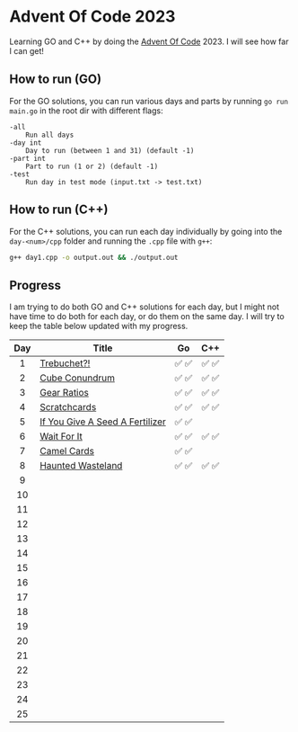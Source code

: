 # Advent Of Code 2023

Learning GO and C++ by doing the [Advent Of Code](https://adventofcode.com/2023/about) 2023. I will see how far I can get!

## How to run (GO)

For the GO solutions, you can run various days and parts by running `go run main.go` in the root dir with different flags:

```
-all
    Run all days
-day int
    Day to run (between 1 and 31) (default -1)
-part int
    Part to run (1 or 2) (default -1)
-test
    Run day in test mode (input.txt -> test.txt)
```

## How to run (C++)

For the C++ solutions, you can run each day individually by going into the `day-<num>/cpp` folder and running the `.cpp` file with `g++`:

```bash
g++ day1.cpp -o output.out && ./output.out
```

## Progress

I am trying to do both GO and C++ solutions for each day, but I might not have time to do both for each day, or do them on the same day. I will try to keep the table below updated with my progress.

| Day | Title                                                                  |  Go   |  C++  |
| :-: | ---------------------------------------------------------------------- | :---: | :---: |
|  1  | [Trebuchet?!](https://adventofcode.com/2023/day/1)                     | ✅ ✅ | ✅ ✅ |
|  2  | [Cube Conundrum](https://adventofcode.com/2023/day/2)                  | ✅ ✅ | ✅ ✅ |
|  3  | [Gear Ratios](https://adventofcode.com/2023/day/3)                     | ✅ ✅ | ✅ ✅ |
|  4  | [Scratchcards](https://adventofcode.com/2023/day/4)                    | ✅ ✅ | ✅ ✅ |
|  5  | [If You Give A Seed A Fertilizer](https://adventofcode.com/2023/day/5) | ✅ ✅ |       |
|  6  | [Wait For It](https://adventofcode.com/2023/day/6)                     | ✅ ✅ | ✅ ✅ |
|  7  | [Camel Cards](https://adventofcode.com/2023/day/7)                     | ✅ ✅ |       |
|  8  | [Haunted Wasteland](https://adventofcode.com/2023/day/8)               | ✅ ✅ | ✅ ✅ |
|  9  |                                                                        |       |       |
| 10  |                                                                        |       |       |
| 11  |                                                                        |       |       |
| 12  |                                                                        |       |       |
| 13  |                                                                        |       |       |
| 14  |                                                                        |       |       |
| 15  |                                                                        |       |       |
| 16  |                                                                        |       |       |
| 17  |                                                                        |       |       |
| 18  |                                                                        |       |       |
| 19  |                                                                        |       |       |
| 20  |                                                                        |       |       |
| 21  |                                                                        |       |       |
| 22  |                                                                        |       |       |
| 23  |                                                                        |       |       |
| 24  |                                                                        |       |       |
| 25  |                                                                        |       |       |
